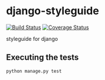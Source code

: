django-styleguide
=================

[![Build Status](https://travis-ci.org/andrefarzat/django-styleguide.png?branch=master)](https://travis-ci.org/andrefarzat/django-styleguide)
[![Coverage Status](https://coveralls.io/repos/andrefarzat/django-styleguide/badge.png?branch=master)](https://coveralls.io/r/andrefarzat/django-styleguide?branch=master)

styleguide for django




Executing the tests
-------------------

`python manage.py test`